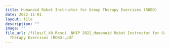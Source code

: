 ```yaml
---
title: Humanoid Robot Instructor for Group Therapy Exercises (ROBO)
date: 2022-11-01
layout: file
description: ""
image: ""
file_url: /files/C_40_Renci _NHIP 2022_Humanoid Robot Instructor for Group
  Therapy Exercises (ROBO).pdf
---
```

